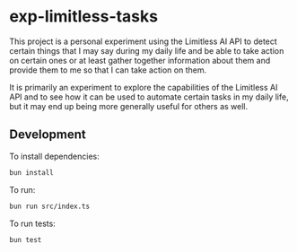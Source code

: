 # exp-limitless-tasks

This project is a personal experiment using the Limitless AI API to detect certain things that I may say during my daily life and be able to take action on certain ones or at least gather together information about them and provide them to me so that I can take action on them.

It is primarily an experiment to explore the capabilities of the Limitless AI API and to see how it can be used to automate certain tasks in my daily life, but it may end up being more generally useful for others as well.

## Development

To install dependencies:

```bash
bun install
```

To run:

```bash
bun run src/index.ts
```

To run tests:

```bash
bun test
```
